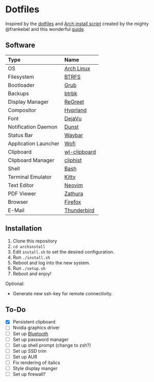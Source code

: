 # Dotfiles

Inspired by the [dotfiles](https://github.com/frankebel/dotfiles) and
[Arch install script](https://github.com/frankebel/archinstall) created by the mighty
@frankebel and this wonderful
[guide](https://gist.github.com/mjkstra/96ce7a5689d753e7a6bdd92cdc169bae).

## Software

| Type                 | Name                                                    |
| :------------------- | :------------------------------------------------------ |
| OS                   | [Arch Linux](https://archlinux.org/)                    |
| Filesystem           | [BTRFS](https://btrfs.readthedocs.io/en/latest/#)       |
| Bootloader           | [Grub](https://www.gnu.org/software/grub/)              |
| Backups              | [btrbk](https://github.com/digint/btrbk)                |
| Display Manager      | [ReGreet](https://github.com/rharish101/ReGreet/)       |
| Compositor           | [Hyprland](https://hyprland.org/)                       |
| Font                 | [DejaVu](https://dejavu-fonts.github.io/)               |
| Notification Daemon  | [Dunst](https://dunst-project.org/)                     |
| Status Bar           | [Waybar](https://github.com/Alexays/Waybar)             |
| Application Launcher | [Wofi](https://hg.sr.ht/~scoopta/wofi)                  |
| Clipboard            | [wl-clipboard](https://github.com/bugaevc/wl-clipboard) |
| Clipboard Manager    | [cliphist](https://github.com/sentriz/cliphist)         |
| Shell                | [Bash](https://www.gnu.org/software/bash/)              |
| Terminal Emulator    | [Kitty](https://sw.kovidgoyal.net/kitty/)               |
| Text Editor          | [Neovim](https://neovim.io/)                            |
| PDF Viewer           | [Zathura](https://pwmt.org/projects/zathura/)           |
| Browser              | [Firefox](https://www.mozilla.org/en-US/firefox/)       |
| E-Mail               | [Thunderbird](https://www.thunderbird.net/en-US/)       |

## Installation

1. Clone this repository
2. `cd archinstall`
3. Edit `install.sh` to set the desired configuration.
4. Run `./install.sh`
5. Reboot and log into the new system.
6. Run `./setup.sh`
7. Reboot and enjoy!

Optional:

- Generate new ssh-key for remote connectivity.

## To-Do

- [x] Persistent clipboard
- [ ] Nvidia graphics driver
- [ ] Set up [Bluetooth](https://wiki.archlinux.org/title/Bluetooth)
- [ ] Set up password manager
- [ ] Set up shell prompt (change to zsh?)
- [ ] Set up SSD trim
- [ ] Set up AUR
- [ ] Fix rendering of italics
- [ ] Style display manger
- [ ] Set up firewall?
